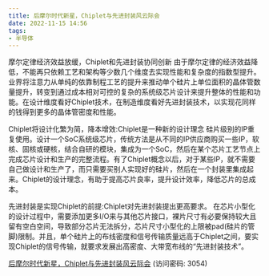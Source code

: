 ```yaml
---
title: 后摩尔时代新星，Chiplet与先进封装风云际会
date: 2022-11-15 14:56
tags:
- 半导体
---
```

摩尔定律经济效益放缓，Chiplet和先进封装协同创新
由于摩尔定律的经济效益降低，不能再只依赖工艺和架构等少数几个维度去实现性能和复杂度的指数型提升。业界将注意力从单纯的依靠制程工艺的提升来推动单个硅片上单位面积的晶体管数量提升，转变到通过成本相对可控的复杂的系统级芯片设计来提升整体的性能和功能。在设计维度看好Chiplet技术，在制造维度看好先进封装技术，以实现花同样的钱得到更多的晶体管密度和性能。
<!-- more -->
Chiplet将设计化繁为简，降本增效:Chiplet是一种新的设计理念
硅片级别的IP重复使用。设计一个SoC系统级芯片，传统方法是从不同的IP供应商购买一些IP，软核、固核或硬核，结合自研的模块，集成为一个SoC，然后在某个芯片工艺节点上完成芯片设计和生产的完整流程。有了Chiplet概念以后，对于某些IP，就不需要自己做设计和生产了，而只需要买别人实现好的硅片，然后在一个封装里集成起来。Chiplet的设计理念，有助于提高芯片良率，提升设计效率，降低芯片的总成本。

先进封装是实现Chiplet的前提:Chiplet对先进封装提出更高要求。
在芯片小型化的设计过程中，需要添加更多I/O来与其他芯片接口，裸片尺寸有必要保持较大且留有空白空间，导致部分芯片无法拆分，芯片尺寸小型化的上限被pad(硅片的管脚)限制。并且，单个硅片上的布线密度和信号传输质量远高于Chiplet之间，要实现Chiplet的信号传输，就要求发展出高密度、大带宽布线的“先进封装技术”。

[后摩尔时代新星，Chiplet与先进封装风云际会](https://url12.ctfile.com/f/3948612-723792375-860355?p=3054)
(访问密码: 3054)

